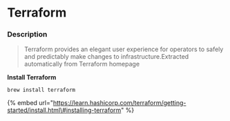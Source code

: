 # Terraform

### Description

> Terraform provides an elegant user experience for operators to safely and predictably make changes to infrastructure.Extracted automatically from Terraform homepage

**Install Terraform**

```text
brew install terraform
```

{% embed url="https://learn.hashicorp.com/terraform/getting-started/install.html\#installing-terraform" %}



